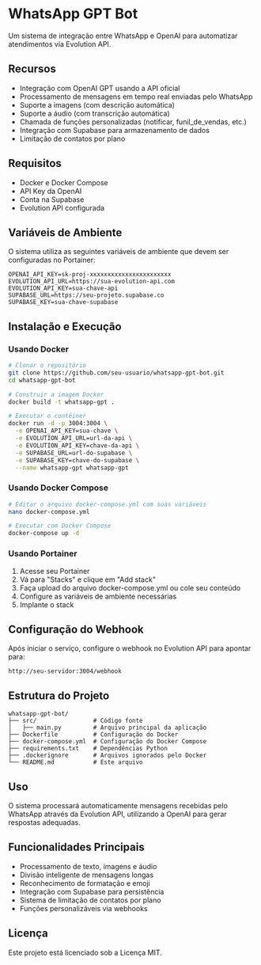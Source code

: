 # WhatsApp GPT Bot

Um sistema de integração entre WhatsApp e OpenAI para automatizar atendimentos via Evolution API.

## Recursos

- Integração com OpenAI GPT usando a API oficial
- Processamento de mensagens em tempo real enviadas pelo WhatsApp
- Suporte a imagens (com descrição automática)
- Suporte a áudio (com transcrição automática)
- Chamada de funções personalizadas (notificar, funil_de_vendas, etc.)
- Integração com Supabase para armazenamento de dados
- Limitação de contatos por plano

## Requisitos

- Docker e Docker Compose
- API Key da OpenAI
- Conta na Supabase
- Evolution API configurada

## Variáveis de Ambiente

O sistema utiliza as seguintes variáveis de ambiente que devem ser configuradas no Portainer:

```
OPENAI_API_KEY=sk-proj-xxxxxxxxxxxxxxxxxxxxxxx
EVOLUTION_API_URL=https://sua-evolution-api.com
EVOLUTION_API_KEY=sua-chave-api
SUPABASE_URL=https://seu-projeto.supabase.co
SUPABASE_KEY=sua-chave-supabase
```

## Instalação e Execução

### Usando Docker

```bash
# Clonar o repositório
git clone https://github.com/seu-usuario/whatsapp-gpt-bot.git
cd whatsapp-gpt-bot

# Construir a imagem Docker
docker build -t whatsapp-gpt .

# Executar o contêiner
docker run -d -p 3004:3004 \
  -e OPENAI_API_KEY=sua-chave \
  -e EVOLUTION_API_URL=url-da-api \
  -e EVOLUTION_API_KEY=chave-da-api \
  -e SUPABASE_URL=url-do-supabase \
  -e SUPABASE_KEY=chave-do-supabase \
  --name whatsapp-gpt whatsapp-gpt
```

### Usando Docker Compose

```bash
# Editar o arquivo docker-compose.yml com suas variáveis
nano docker-compose.yml

# Executar com Docker Compose
docker-compose up -d
```

### Usando Portainer

1. Acesse seu Portainer
2. Vá para "Stacks" e clique em "Add stack"
3. Faça upload do arquivo docker-compose.yml ou cole seu conteúdo
4. Configure as variáveis de ambiente necessárias
5. Implante o stack

## Configuração do Webhook

Após iniciar o serviço, configure o webhook no Evolution API para apontar para:

```
http://seu-servidor:3004/webhook
```

## Estrutura do Projeto

```
whatsapp-gpt-bot/
├── src/                # Código fonte
│   ├── main.py         # Arquivo principal da aplicação
├── Dockerfile          # Configuração do Docker
├── docker-compose.yml  # Configuração do Docker Compose
├── requirements.txt    # Dependências Python
├── .dockerignore       # Arquivos ignorados pelo Docker
└── README.md           # Este arquivo
```

## Uso

O sistema processará automaticamente mensagens recebidas pelo WhatsApp através da Evolution API, utilizando a OpenAI para gerar respostas adequadas.

## Funcionalidades Principais

- Processamento de texto, imagens e áudio
- Divisão inteligente de mensagens longas
- Reconhecimento de formatação e emoji
- Integração com Supabase para persistência
- Sistema de limitação de contatos por plano
- Funções personalizáveis via webhooks

## Licença

Este projeto está licenciado sob a Licença MIT. 